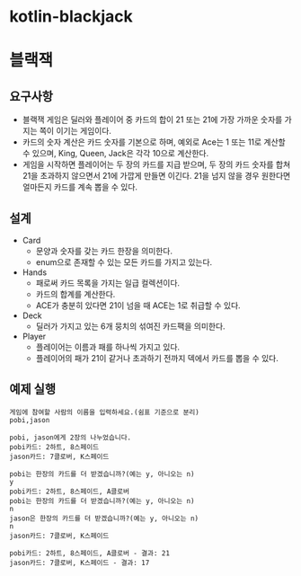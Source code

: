 # kotlin-blackjack

# 블랙잭

## 요구사항

- 블랙잭 게임은 딜러와 플레이어 중 카드의 합이 21 또는 21에 가장 가까운 숫자를 가지는 쪽이 이기는 게임이다.
- 카드의 숫자 계산은 카드 숫자를 기본으로 하며, 예외로 Ace는 1 또는 11로 계산할 수 있으며, King, Queen, Jack은 각각 10으로 계산한다.
- 게임을 시작하면 플레이어는 두 장의 카드를 지급 받으며, 두 장의 카드 숫자를 합쳐 21을 초과하지 않으면서 21에 가깝게 만들면 이긴다. 
21을 넘지 않을 경우 원한다면 얼마든지 카드를 계속 뽑을 수 있다.

## 설계 

- Card
    - 문양과 숫자를 갖는 카드 한장을 의미한다.
    - enum으로 존재할 수 있는 모든 카드를 가지고 있는다.
- Hands
    - 패로써 카드 목록을 가지는 일급 컬렉션이다.
    - 카드의 합계를 계산한다.
    - ACE가 충분히 있다면 21이 넘을 때 ACE는 1로 취급할 수 있다.
- Deck
    - 딜러가 가지고 있는 6개 뭉치의 섞여진 카드팩을 의미한다.
- Player
    - 플레이어는 이름과 패를 하나씩 가지고 있다.
    - 플레이어의 패가 21이 같거나 초과하기 전까지 덱에서 카드를 뽑을 수 있다. 
## 예제 실행 

```$xslt
게임에 참여할 사람의 이름을 입력하세요.(쉼표 기준으로 분리)
pobi,jason

pobi, jason에게 2장의 나누었습니다.
pobi카드: 2하트, 8스페이드
jason카드: 7클로버, K스페이드

pobi는 한장의 카드를 더 받겠습니까?(예는 y, 아니오는 n)
y
pobi카드: 2하트, 8스페이드, A클로버
pobi는 한장의 카드를 더 받겠습니까?(예는 y, 아니오는 n)
n
jason은 한장의 카드를 더 받겠습니까?(예는 y, 아니오는 n)
n
jason카드: 7클로버, K스페이드

pobi카드: 2하트, 8스페이드, A클로버 - 결과: 21
jason카드: 7클로버, K스페이드 - 결과: 17
```